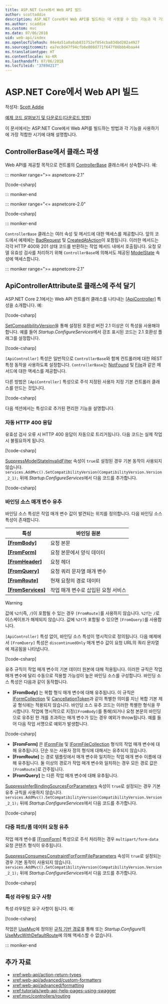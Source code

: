 ```yaml
---
title: ASP.NET Core에서 Web API 빌드
author: scottaddie
description: ASP.NET Core에서 Web API를 빌드하는 데 사용할 수 있는 기능과 각 기능을 사용하기에 적합한 시기에 대해 알아봅니다.
ms.author: scaddie
ms.custom: mvc
ms.date: 07/06/2018
uid: web-api/index
ms.openlocfilehash: 84e4a51a8a8ab031752ef054cba834bd202a4927
ms.sourcegitcommit: ea7ec8d47f94cfb8e008d771f647f86bbb4baa44
ms.translationtype: HT
ms.contentlocale: ko-KR
ms.lasthandoff: 07/06/2018
ms.locfileid: "37894217"
---
```

# <a name="build-web-apis-with-aspnet-core"></a>ASP.NET Core에서 Web API 빌드

작성자: [Scott Addie](https://github.com/scottaddie)

[예제 코드 살펴보기 및 다운로드](https://github.com/aspnet/Docs/tree/master/aspnetcore/web-api/define-controller/samples)([다운로드 방법](xref:tutorials/index#how-to-download-a-sample))

이 문서에서는 ASP.NET Core에서 Web API를 빌드하는 방법과 각 기능을 사용하기에 가장 적합한 시기에 대해 설명합니다.

## <a name="derive-class-from-controllerbase"></a>ControllerBase에서 클래스 파생

Web API를 제공할 목적으로 컨트롤의 [ControllerBase](/dotnet/api/microsoft.aspnetcore.mvc.controllerbase) 클래스에서 상속합니다. 예:

::: moniker range=">= aspnetcore-2.1"

[!code-csharp[](../web-api/define-controller/samples/WebApiSample.Api/Controllers/PetsController.cs?name=snippet_PetsController&highlight=3)]

::: moniker-end

::: moniker range="<= aspnetcore-2.0"

[!code-csharp[](../web-api/define-controller/samples/WebApiSample.Api.Pre21/Controllers/PetsController.cs?name=snippet_PetsController&highlight=3)]

::: moniker-end

`ControllerBase` 클래스는 여러 속성 및 메서드에 대한 액세스를 제공합니다. 앞의 코드에서 예제에는 [BadRequest](/dotnet/api/microsoft.aspnetcore.mvc.controllerbase.badrequest) 및 [CreatedAtAction](/dotnet/api/microsoft.aspnetcore.mvc.controllerbase.createdataction)이 포함됩니다. 이러한 메서드는 각각 HTTP 400와 201 상태 코드를 반환하는 작업 메서드 내에서 호출됩니다. 요청 모델 유효성 검사를 처리하기 위해 `ControllerBase`에 의해서도 제공된 [ModelState](/dotnet/api/microsoft.aspnetcore.mvc.controllerbase.modelstate) 속성에 액세스합니다.

::: moniker range=">= aspnetcore-2.1"

## <a name="annotate-class-with-apicontrollerattribute"></a>ApiControllerAttribute로 클래스에 주석 달기

ASP.NET Core 2.1에서는 Web API 컨트롤러 클래스를 나타내는 [[ApiController]](/dotnet/api/microsoft.aspnetcore.mvc.apicontrollerattribute) 특성을 소개합니다. 예:

[!code-csharp[](../web-api/define-controller/samples/WebApiSample.Api/Controllers/ProductsController.cs?name=snippet_ControllerSignature&highlight=2)]

[SetCompatibilityVersion](/dotnet/api/microsoft.extensions.dependencyinjection.mvccoremvcbuilderextensions.setcompatibilityversion)을 통해 설정된 호환성 버전 2.1 이상은 이 특성을 사용해야 합니다. 예를 들어 *Startup.ConfigureServices*에서 강조 표시된 코드는 2.1 호환성 플래그를 설정합니다.

[!code-csharp[](../web-api/define-controller/samples/WebApiSample.Api/Startup.cs?name=snippet_SetCompatibilityVersion&highlight=2)]

`[ApiController]` 특성은 일반적으로 `ControllerBase`와 함께 컨트롤러에 대한 REST 특정 동작을 사용하도록 설정합니다. `ControllerBase`는 [NotFound](/dotnet/api/microsoft.aspnetcore.mvc.controllerbase.notfound) 및 [File](/dotnet/api/microsoft.aspnetcore.mvc.controllerbase.file)과 같은 메서드에 대한 액세스를 제공합니다.

다른 방법은 `[ApiController]` 특성으로 주석 지정된 사용자 지정 기본 컨트롤러 클래스를 만드는 것입니다.

[!code-csharp[](../web-api/define-controller/samples/WebApiSample.Api/Controllers/MyBaseController.cs?name=snippet_ControllerSignature)]

다음 섹션에서는 특성으로 추가된 편리한 기능을 설명합니다.

### <a name="automatic-http-400-responses"></a>자동 HTTP 400 응답

유효성 검사 오류 시 HTTP 400 응답이 자동으로 트리거됩니다. 다음 코드는 실제 작업 시 불필요하게 됩니다.

[!code-csharp[](../web-api/define-controller/samples/WebApiSample.Api.Pre21/Controllers/PetsController.cs?range=46-49)]

[SuppressModelStateInvalidFilter](/dotnet/api/microsoft.aspnetcore.mvc.apibehavioroptions.suppressmodelstateinvalidfilter) 속성이 `true`로 설정된 경우 기본 동작이 사용되지 않습니다. `services.AddMvc().SetCompatibilityVersion(CompatibilityVersion.Version_2_1);` 뒤에 *Startup.ConfigureServices*에서 다음 코드를 추가합니다.

[!code-csharp[](../web-api/define-controller/samples/WebApiSample.Api/Startup.cs?name=snippet_ConfigureApiBehaviorOptions&highlight=5)]

### <a name="binding-source-parameter-inference"></a>바인딩 소스 매개 변수 유추

바인딩 소스 특성은 작업 매개 변수 값이 발견되는 위치를 정의합니다. 다음 바인딩 소스 특성이 존재합니다.

|특성|바인딩 원본 |
|---------|---------|
|**[[FromBody]](/dotnet/api/microsoft.aspnetcore.mvc.frombodyattribute)**     | 요청 본문 |
|**[[FromForm]](/dotnet/api/microsoft.aspnetcore.mvc.fromformattribute)**     | 요청 본문에서 양식 데이터 |
|**[[FromHeader]](/dotnet/api/microsoft.aspnetcore.mvc.fromheaderattribute)** | 요청 헤더 |
|**[[FromQuery]](/dotnet/api/microsoft.aspnetcore.mvc.fromqueryattribute)**   | 요청 쿼리 문자열 매개 변수 |
|**[[FromRoute]](/dotnet/api/microsoft.aspnetcore.mvc.fromrouteattribute)**   | 현재 요청의 경로 데이터 |
|**[[FromServices]](xref:mvc/controllers/dependency-injection#action-injection-with-fromservices)** | 작업 매개 변수로 삽입된 요청 서비스 |

> [!WARNING]
> 값에 `%2f`(즉, `/`)이 포함될 수 있는 경우 `[FromRoute]`를 사용하지 않습니다. `%2f`는 `/`로 이스케이프가 해제되지 않습니다. 값에 `%2f`가 포함될 수 있으면 `[FromQuery]`를 사용합니다.

`[ApiController]` 특성 없이, 바인딩 소스 특성이 명시적으로 정의됩니다. 다음 예제에서 `[FromQuery]` 특성은 `discontinuedOnly` 매개 변수 값이 요청 URL의 쿼리 문자열에 제공됨을 나타냅니다.

[!code-csharp[](../web-api/define-controller/samples/WebApiSample.Api/Controllers/ProductsController.cs?name=snippet_BindingSourceAttributes&highlight=2)]

유추 규칙이 작업 매개 변수의 기본 데이터 원본에 대해 적용됩니다. 이러한 규칙은 작업 매개 변수에 달리 수동으로 적용할 가능성이 높은 바인딩 소스를 구성합니다. 바인딩 소스 특성은 다음과 같이 동작합니다.

* **[FromBody]** 는 복합 형식 매개 변수에 대해 유추됩니다. 이 규칙은 [IFormCollection](/dotnet/api/microsoft.aspnetcore.http.iformcollection) 및 [CancellationToken](/dotnet/api/system.threading.cancellationtoken)과 같이 특별한 의미를 지닌 복합 기본 제공 형식에는 적용되지 않습니다. 바인딩 소스 유추 코드는 이러한 특별한 형식을 무시합니다. 작업에 명시적으로 지정(`[FromBody]`를 통해)되거나 요청 본문의 바인딩으로 유추된 한 개를 초과하는 매개 변수가 있는 경우 예외가 throw됩니다. 예를 들어 다음 작업 서명으로 예외가 발생합니다.

[!code-csharp[](../web-api/define-controller/samples/WebApiSample.Api/Controllers/TestController.cs?name=snippet_ActionsCausingExceptions)]

* **[FromForm]** 은 [IFormFile](/dotnet/api/microsoft.aspnetcore.http.iformfile) 및 [IFormFileCollection](/dotnet/api/microsoft.aspnetcore.http.iformfilecollection) 형식의 작업 매개 변수에 대해 유추됩니다. 단순 또는 사용자 정의 형식에 대해서는 유추되지 않습니다.
* **[FromRoute]** 는 경로 템플릿에서 매개 변수와 일치하는 작업 매개 변수 이름에 대해 유추됩니다. 둘 이상의 경로가 작업 매개 변수와 일치하는 경우 모든 경로 값은 `[FromRoute]`로 간주됩니다.
* **[FromQuery]** 는 다른 작업 매개 변수에 대해 유추됩니다.

[SuppressInferBindingSourcesForParameters](/dotnet/api/microsoft.aspnetcore.mvc.apibehavioroptions.suppressinferbindingsourcesforparameters) 속성이 `true`로 설정되는 경우 기본 유추 규칙을 사용하지 않습니다. `services.AddMvc().SetCompatibilityVersion(CompatibilityVersion.Version_2_1);` 뒤에 *Startup.ConfigureServices*에서 다음 코드를 추가합니다.

[!code-csharp[](../web-api/define-controller/samples/WebApiSample.Api/Startup.cs?name=snippet_ConfigureApiBehaviorOptions&highlight=4)]

### <a name="multipartform-data-request-inference"></a>다중 파트/폼 데이터 요청 유추

작업 매개 변수를 [[FromForm]](/dotnet/api/microsoft.aspnetcore.mvc.fromformattribute) 특성으로 주석 처리하는 경우 `multipart/form-data` 요청 콘텐츠 형식이 유추됩니다.

[SuppressConsumesConstraintForFormFileParameters](/dotnet/api/microsoft.aspnetcore.mvc.apibehavioroptions.suppressconsumesconstraintforformfileparameters) 속성이 `true`로 설정되는 경우 기본 동작이 사용되지 않습니다. `services.AddMvc().SetCompatibilityVersion(CompatibilityVersion.Version_2_1);` 뒤에 *Startup.ConfigureServices*에서 다음 코드를 추가합니다.

[!code-csharp[](../web-api/define-controller/samples/WebApiSample.Api/Startup.cs?name=snippet_ConfigureApiBehaviorOptions&highlight=3)]

### <a name="attribute-routing-requirement"></a>특성 라우팅 요구 사항

특성 라우팅은 요구 사항이 됩니다. 예:

[!code-csharp[](../web-api/define-controller/samples/WebApiSample.Api/Controllers/ProductsController.cs?name=snippet_ControllerSignature&highlight=1)]

작업은 [UseMvc](/dotnet/api/microsoft.aspnetcore.builder.mvcapplicationbuilderextensions.usemvc#Microsoft_AspNetCore_Builder_MvcApplicationBuilderExtensions_UseMvc_Microsoft_AspNetCore_Builder_IApplicationBuilder_System_Action_Microsoft_AspNetCore_Routing_IRouteBuilder__)에 정의된 [규칙 기반 경로](xref:mvc/controllers/routing#conventional-routing)를 통해 또는 *Startup.Configure*의 [UseMvcWithDefaultRoute](/dotnet/api/microsoft.aspnetcore.builder.mvcapplicationbuilderextensions.usemvcwithdefaultroute#Microsoft_AspNetCore_Builder_MvcApplicationBuilderExtensions_UseMvcWithDefaultRoute_Microsoft_AspNetCore_Builder_IApplicationBuilder_)에 의해 액세스할 수 없습니다.

::: moniker-end

## <a name="additional-resources"></a>추가 자료

* <xref:web-api/action-return-types>
* <xref:web-api/advanced/custom-formatters>
* <xref:web-api/advanced/formatting>
* <xref:tutorials/web-api-help-pages-using-swagger>
* <xref:mvc/controllers/routing>
